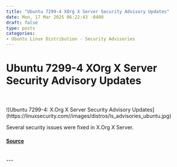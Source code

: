 ```yaml
---
title: "Ubuntu 7299-4 XOrg X Server Security Advisory Updates"
date: Mon, 17 Mar 2025 06:22:43 -0400
draft: false
type: posts
categories: 
- Ubuntu Linux Distribution - Security Advisories
---
```

# Ubuntu 7299-4 XOrg X Server Security Advisory Updates

<br/>

<br/>
![Ubuntu 7299-4: X.Org X Server Security Advisory Updates](https://linuxsecurity.com//images/distros/ls_advisories_ubuntu.jpg)

Several security issues were fixed in X.Org X Server.

#### [Source](https://linuxsecurity.com/advisories/ubuntu/ubuntu-7299-4-x-org-x-server-security-advisory-updates-6itzvcovai59)

<br/>
---
